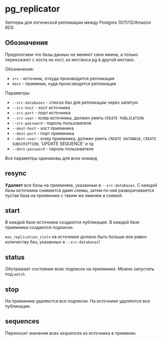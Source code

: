 pg_replicator
=============

Хелперы для логической репликации между Postgres 10/11/12/Amazon RDS 

Обозначения
-----------

Предполгаем что базы данных не меняют свои имена, а только переезжают с хоста на хост, из инстанса pg в другой инстанс.

Обозначения:

- `src` - источник, откуда производится репликация
- `dest` - приемник, куда происзводится репликация

Параметры:

- `--src-databases` - список баз для репликации через запятую
- `--src-host` - хост источника
- `--src-port` - порт источника
- `--src-user` - юзер источника, должен уметь `CREATE PUBLICATION`
- `--src-password` - пароль пользователя
- `--dest-host` - хост приемника
- `--dest-port` - порт приемника
- `--dest-user` - юзер приемника, должен уметь `CREATE DATABASE`, `CREATE SUBSCRIPTION`, 'UPDATE SEQUENCE' и тд
- `--dest-password` - пароль пользователя

Все параметры одинаковы для всех команд


resync
------

**Удаляет** все базы на приемнике, указанные в `--src-databases`. 
С каждой базы источника снимается дамп схемы, затем по ней разворачивается пустая база на приемнике с таким же именем и схемой.

start
-----

В каждой базе источника создаются публикация. В каждой базе приемника создаются подписки.


`max_replication_slots` на источнике должно быть больше или равно количеству баз, указанных в `--src-databases`!

status
------

Оботражает состояние всех подписок на приемнике. Можно запустить под `watch`.

stop
----

На приемнике удаляются все подписки. На источнике удаляются все публикации.

sequences
---------

Переносит значения всех sequences из источника в приемник.

